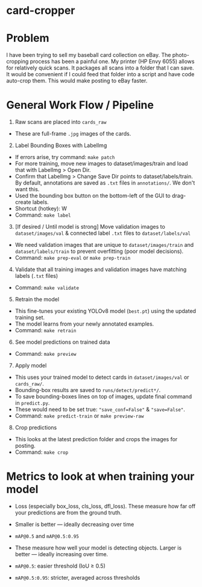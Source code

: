 # card-cropper
# Problem
I have been trying to sell my baseball card collection on eBay. The photo-cropping process has been a painful one.
My printer (HP Envy 6055) allows for relatively quick scans. It packages all scans into a folder that I can save.
It would be convenient if I could feed that folder into a script and have code auto-crop them. This would make posting to eBay faster.

# General Work Flow / Pipeline
1. Raw scans are placed into `cards_raw`
* These are full-frame `.jpg` images of the cards.

2. Label Bounding Boxes with LabelImg
* If errors arise, try command: `make patch`
* For more training, move new images to dataset/images/train and load that with LabelImg > Open Dir.
* Confirm that LabelImg > Change Save Dir points to dataset/labels/train. By default, annotations are saved as `.txt` files in `annotations/`. We don't want this.
* Used the bounding box button on the bottom-left of the GUI to drag-create labels.
* Shortcut (hotkey): W
* Command: `make label`

3. [If desired / Until model is strong] Move validation images to `dataset/images/val` & connected label `.txt` files to `dataset/labels/val`
* We need validation images that are unique to `dataset/images/train` and `dataset/labels/train` to prevent overfitting (poor model decisions).
* Command: `make prep-eval` or `make prep-train`

4. Validate that all training images and validation images have matching labels (`.txt` files)
* Command: `make validate`

5. Retrain the model
* This fine-tunes your existing YOLOv8 model (`best.pt`) using the updated training set.
* The model learns from your newly annotated examples.
* Command: `make retrain`

6. See model predictions on trained data
* Command: `make preview`

7. Apply model
* This uses your trained model to detect cards in `dataset/images/val` or `cards_raw/`.
* Bounding-box results are saved to `runs/detect/predict*/`.
* To save bounding-boxes lines on top of images, update final command in `predict.py`.
* These would need to be set true: `"save_conf=False"` & `"save=False"`.
* Command: `make predict-train` or `make preview-raw`

8. Crop predictions
* This looks at the latest prediction folder and crops the images for posting.
* Command: `make crop`

# Metrics to look at when training your model
* Loss (especially box_loss, cls_loss, dfl_loss). These measure how far off your predictions are from the ground truth.
* Smaller is better — ideally decreasing over time

* `mAP@0.5` and `mAP@0.5:0.95`
* These measure how well your model is detecting objects. Larger is better — ideally increasing over time.
* `mAP@0.5`: easier threshold (IoU ≥ 0.5)
* `mAP@0.5:0.95`: stricter, averaged across thresholds